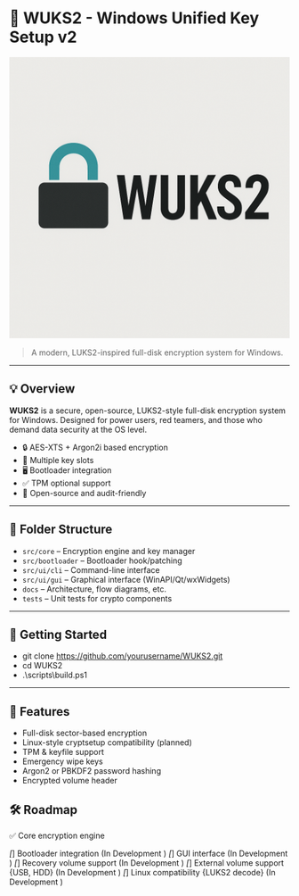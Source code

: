 # 🔐 WUKS2 - Windows Unified Key Setup v2

![WUKS2 Logo](assets/wuks2-logo.png)

> A modern, LUKS2-inspired full-disk encryption system for Windows.

---

## 💡 Overview

**WUKS2** is a secure, open-source, LUKS2-style full-disk encryption system for Windows. Designed for power users, red teamers, and those who demand data security at the OS level.

- 🔒 AES-XTS + Argon2i based encryption
- 🔑 Multiple key slots
- 🖥️ Bootloader integration
- ✅ TPM optional support
- 🧪 Open-source and audit-friendly

---

## 📁 Folder Structure

- `src/core` – Encryption engine and key manager
- `src/bootloader` – Bootloader hook/patching
- `src/ui/cli` – Command-line interface
- `src/ui/gui` – Graphical interface (WinAPI/Qt/wxWidgets)
- `docs` – Architecture, flow diagrams, etc.
- `tests` – Unit tests for crypto components

---

## 🚀 Getting Started

* git clone https://github.com/yourusername/WUKS2.git
* cd WUKS2
* .\scripts\build.ps1

---

## 🔐 Features 

* Full-disk sector-based encryption
* Linux-style cryptsetup compatibility (planned)
* TPM & keyfile support
* Emergency wipe keys
* Argon2 or PBKDF2 password hashing
* Encrypted volume header

## 🛠️ Roadmap

✅ Core encryption engine

*[*] Bootloader integration (In Development )
*[*] GUI interface (In Development )
*[*] Recovery volume support (In Development )
*[*] External volume support {USB, HDD} (In Development ) 
*[*] Linux compatibility {LUKS2 decode} (In Development )

